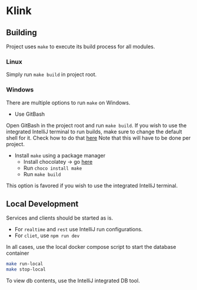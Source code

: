 # Klink

## Building
Project uses `make` to execute its build process for all modules.

### Linux
Simply run `make build` in project root.

### Windows
There are multiple options to run `make` on Windows.

- Use GitBash

Open GitBash in the project root and run `make build`.
If you wish to use the integrated IntelliJ terminal to run builds, make sure to change the default shell for it. Check how to do that [here](https://www.jetbrains.com/help/idea/settings-tools-terminal.html)
Note that this will have to be done per project.

- Install `make` using a package manager
    - Install chocolatey -> go [here](https://chocolatey.org/install)
    - Run `choco install make`
    - Run `make build`

This option is favored if you wish to use the integrated IntelliJ terminal.


## Local Development
Services and clients should be started as is. 

- For `realtime` and `rest` use IntelliJ run configurations.
- For `cliet`, use `npm run dev`

In all cases, use the local docker compose script to start the database container
```sh
make run-local
make stop-local
```

To view db contents, use the IntelliJ integrated DB tool.

